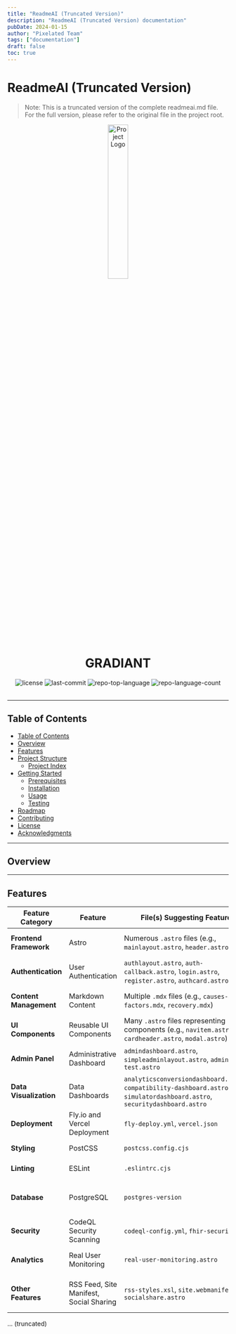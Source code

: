 ```yaml
---
title: "ReadmeAI (Truncated Version)"
description: "ReadmeAI (Truncated Version) documentation"
pubDate: 2024-01-15
author: "Pixelated Team"
tags: ["documentation"]
draft: false
toc: true
---
```


# ReadmeAI (Truncated Version)

> Note: This is a truncated version of the complete readmeai.md file. For the full version, please refer to the original file in the project root.

<div id="top">

<!-- HEADER STYLE: CLASSIC -->
<div align="center">

<img src="readmeai/assets/logos/purple.svg" width="30%" style="position: relative; top: 0; right: 0;" alt="Project Logo"/>

# GRADIANT

<em></em>

<!-- BADGES -->
<img src="https://img.shields.io/github/license/vivirox/gradiant?style=default&logo=opensourceinitiative&logoColor=white&color=0080ff" alt="license">
<img src="https://img.shields.io/github/last-commit/vivirox/gradiant?style=default&logo=git&logoColor=white&color=0080ff" alt="last-commit">
<img src="https://img.shields.io/github/languages/top/vivirox/gradiant?style=default&color=0080ff" alt="repo-top-language">
<img src="https://img.shields.io/github/languages/count/vivirox/gradiant?style=default&color=0080ff" alt="repo-language-count">

</div>
<br>

---

## Table of Contents

- [Table of Contents](#table-of-contents)
- [Overview](#overview)
- [Features](#features)
- [Project Structure](#project-structure)
    - [Project Index](#project-index)
- [Getting Started](#getting-started)
    - [Prerequisites](#prerequisites)
    - [Installation](#installation)
    - [Usage](#usage)
    - [Testing](#testing)
- [Roadmap](#roadmap)
- [Contributing](#contributing)
- [License](#license)
- [Acknowledgments](#acknowledgments)

---

## Overview



---

## Features

| Feature Category          | Feature                               | File(s) Suggesting Feature                                      | Notes                                                                 |
|---------------------------|---------------------------------------|--------------------------------------------------------------------|----------------------------------------------------------------------|
| **Frontend Framework**     | Astro                                 | Numerous `.astro` files (e.g., `mainlayout.astro`, `header.astro`) | Uses Astro as a static site generator/framework.                     |
| **Authentication**         | User Authentication                    | `authlayout.astro`, `auth-callback.astro`, `login.astro`, `register.astro`, `authcard.astro` | Includes user login and registration functionality.                  |
| **Content Management**    | Markdown Content                       | Multiple `.mdx` files (e.g., `causes-and-factors.mdx`, `recovery.mdx`) | Uses Markdown for content, possibly with MDX extensions.             |
| **UI Components**          | Reusable UI Components                | Many `.astro` files representing components (e.g., `navitem.astro`, `cardheader.astro`, `modal.astro`) |  Modular design with reusable components.                           |
| **Admin Panel**            | Administrative Dashboard              | `admindashboard.astro`, `simpleadminlayout.astro`, `admin-test.astro` |  Provides an administrative interface.                               |
| **Data Visualization**     | Data Dashboards                       | `analyticsconversiondashboard.astro`, `compatibility-dashboard.astro`, `simulatordashboard.astro`, `securitydashboard.astro` |  Potentially includes dashboards for data visualization.              |
| **Deployment**             | Fly.io and Vercel Deployment         | `fly-deploy.yml`, `vercel.json`                                     | Deployed using Fly.io and Vercel.                                    |
| **Styling**                | PostCSS                               | `postcss.config.cjs`                                                | Uses PostCSS for CSS processing.                                     |
| **Linting**                | ESLint                                | `.eslintrc.cjs`                                                    | Uses ESLint for code linting.                                        |
| **Database**               | PostgreSQL                             | `postgres-version`                                                  | Likely uses PostgreSQL as a database (inferred from version file). |
| **Security**               | CodeQL Security Scanning              | `codeql-config.yml`, `fhir-security.ql`                             | Implements CodeQL for security analysis.                             |
| **Analytics**              | Real User Monitoring                   | `real-user-monitoring.astro`                                        | Includes real user monitoring capabilities.                          |
| **Other Features**         | RSS Feed, Site Manifest, Social Sharing | `rss-styles.xsl`, `site.webmanifest`, `socialshare.astro`           |  Provides RSS feed, web app manifest, and social sharing features.   |

... (truncated)
